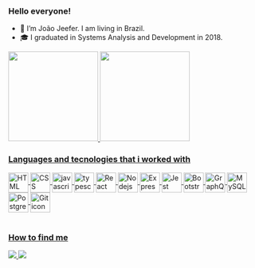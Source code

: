 ### Hello everyone!

- 👋 I’m João Jeefer. I am living in Brazil.
- 🎓 I graduated in Systems Analysis and Development in 2018.

<div>
 <a href="https://github.com/joaojeefer">
 <img height="180em" src="https://github-readme-stats.vercel.app/api?username=joaojeefer&show_icons=true&theme=dark&include_all_commits=true&count_private=true"/>
 <img height="180em" src="https://github-readme-stats.vercel.app/api/top-langs/?username=joaojeefer&layout=compact&langs_count=7&theme=dark"/>
</div>

### Languages and tecnologies that i worked with
<div style="display: inline_block;">
  <img alt="HTML icon" align="center" height="40px" width="40px" src="https://cdn.jsdelivr.net/gh/devicons/devicon/icons/html5/html5-plain-wordmark.svg" />
  <img alt="CSS icon" align="center" height="40px" width="40px" src="https://cdn.jsdelivr.net/gh/devicons/devicon/icons/css3/css3-plain-wordmark.svg" />
  <img alt="javascript icon" align="center" height="40px" width="40px" src="https://cdn.jsdelivr.net/gh/devicons/devicon/icons/javascript/javascript-original.svg" />
  <img alt="typescript icon" align="center" height="40px" width="40px" src="https://cdn.jsdelivr.net/gh/devicons/devicon/icons/typescript/typescript-original.svg" />
  <img alt="React icon" align="center" height="40px" width="40px" src="https://cdn.jsdelivr.net/gh/devicons/devicon/icons/react/react-original.svg" />
  <img alt="Nodejs icon" align="center" height="40px" width="40px" src="https://cdn.jsdelivr.net/gh/devicons/devicon/icons/nodejs/nodejs-original.svg" />
  <img alt="Express icon" align="center" height="40px" width="40px" src="https://cdn.jsdelivr.net/gh/devicons/devicon/icons/express/express-original-wordmark.svg" />
  <img alt="Jest icon" align="center" height="40px" width="40px" src="https://cdn.jsdelivr.net/gh/devicons/devicon/icons/jest/jest-plain.svg" />
  <img alt="Bootstrap icon" align="center" height="40px" width="40px" src="https://cdn.jsdelivr.net/gh/devicons/devicon/icons/bootstrap/bootstrap-plain-wordmark.svg" />
  <img alt="GraphQL icon" align="center" height="40px" width="40px" src="https://cdn.jsdelivr.net/gh/devicons/devicon/icons/graphql/graphql-plain-wordmark.svg" />
  <img alt="MySQL icon" align="center" height="40px" width="40px" src="https://cdn.jsdelivr.net/gh/devicons/devicon/icons/mysql/mysql-original-wordmark.svg" />
  <img alt="PostgreSQL icon" align="center" height="40px" width="40px" src="https://cdn.jsdelivr.net/gh/devicons/devicon/icons/postgresql/postgresql-original-wordmark.svg" />
  <img alt="Git icon" align="center" height="40px" width="40px" src="https://cdn.jsdelivr.net/gh/devicons/devicon/icons/git/git-plain-wordmark.svg" />
</div>
<br />
  
 ### How to find me
 <div style="display: inline_block;">
   <a href="https://www.linkedin.com/in/jo%C3%A3o-jeefer-da-silva-f%C3%A9lix-80727881/" target="_blank">
     <img src="https://img.shields.io/badge/LinkedIn-0077B5?style=for-the-badge&logo=linkedin&logoColor=white" />
   </a>
   <a href="mailto:joaojeefer@gmail.com" target="_blank">
     <img src="https://img.shields.io/badge/Gmail-D14836?style=for-the-badge&logo=gmail&logoColor=white" />
   </a>
 </div>
